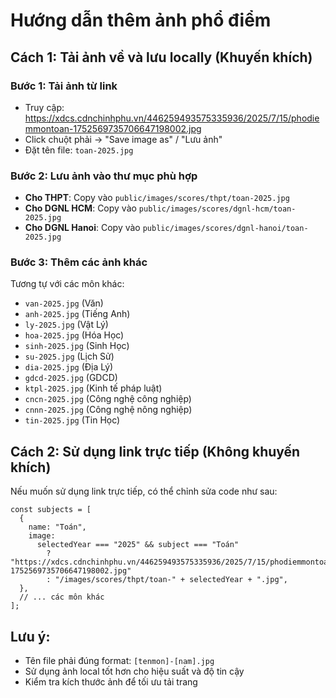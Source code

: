 # Hướng dẫn thêm ảnh phổ điểm

## Cách 1: Tải ảnh về và lưu locally (Khuyến khích)

### Bước 1: Tải ảnh từ link

- Truy cập: https://xdcs.cdnchinhphu.vn/446259493575335936/2025/7/15/phodiemmontoan-1752569735706647198002.jpg
- Click chuột phải → "Save image as" / "Lưu ảnh"
- Đặt tên file: `toan-2025.jpg`

### Bước 2: Lưu ảnh vào thư mục phù hợp

- **Cho THPT**: Copy vào `public/images/scores/thpt/toan-2025.jpg`
- **Cho DGNL HCM**: Copy vào `public/images/scores/dgnl-hcm/toan-2025.jpg`
- **Cho DGNL Hanoi**: Copy vào `public/images/scores/dgnl-hanoi/toan-2025.jpg`

### Bước 3: Thêm các ảnh khác

Tương tự với các môn khác:

- `van-2025.jpg` (Văn)
- `anh-2025.jpg` (Tiếng Anh)
- `ly-2025.jpg` (Vật Lý)
- `hoa-2025.jpg` (Hóa Học)
- `sinh-2025.jpg` (Sinh Học)
- `su-2025.jpg` (Lịch Sử)
- `dia-2025.jpg` (Địa Lý)
- `gdcd-2025.jpg` (GDCD)
- `ktpl-2025.jpg` (Kinh tế pháp luật)
- `cncn-2025.jpg` (Công nghệ công nghiệp)
- `cnnn-2025.jpg` (Công nghệ nông nghiệp)
- `tin-2025.jpg` (Tin Học)

## Cách 2: Sử dụng link trực tiếp (Không khuyến khích)

Nếu muốn sử dụng link trực tiếp, có thể chỉnh sửa code như sau:

```tsx
const subjects = [
  {
    name: "Toán",
    image:
      selectedYear === "2025" && subject === "Toán"
        ? "https://xdcs.cdnchinhphu.vn/446259493575335936/2025/7/15/phodiemmontoan-1752569735706647198002.jpg"
        : "/images/scores/thpt/toan-" + selectedYear + ".jpg",
  },
  // ... các môn khác
];
```

## Lưu ý:

- Tên file phải đúng format: `[tenmon]-[nam].jpg`
- Sử dụng ảnh local tốt hơn cho hiệu suất và độ tin cậy
- Kiểm tra kích thước ảnh để tối ưu tải trang
